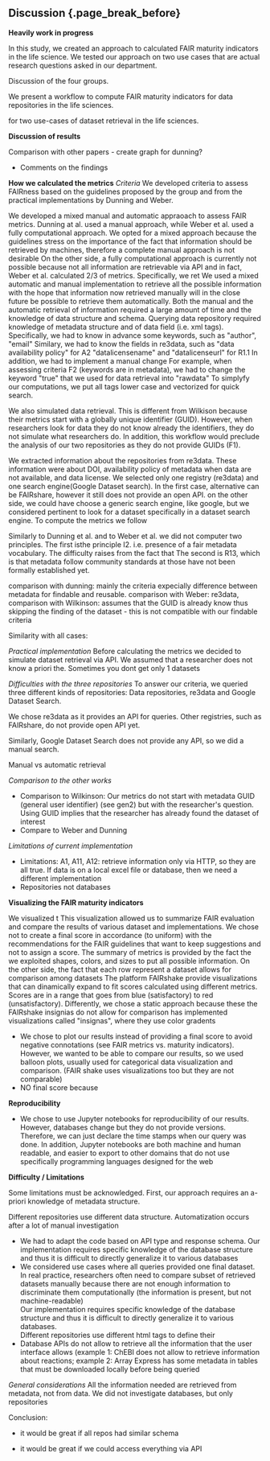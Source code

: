 ## Discussion {.page_break_before}

**Heavily work in progress**


In this study, we created an approach to calculated FAIR maturity indicators in the life science.
We tested our approach on two use cases that are actual research questions asked in our department.


Discussion of the four groups.





We present a workflow to compute FAIR maturity indicators for data repositories in the life sciences.

for two use-cases of dataset retrieval in the life sciences.

**Discussion of results**



Comparison with other papers - create graph for dunning?
- Comments on the findings  

**How we calculated the metrics**
*Criteria*
We developed criteria to assess FAIRness based on the guidelines proposed by the group and from the practical implementations by Dunning and Weber.

We developed a mixed manual and automatic appraoach to assess FAIR metrics.
Dunning at al. used a manual approach, while Weber et al. used a fully computational approach.
We opted for a mixed approach because the guidelines stress on the importance of the fact that information should be retrieved by machines, therefore a complete manual approach is not desirable
On the other side, a fully computational approach is currently not possible because not all information are retrievable via API and in fact, Weber et al. calculated 2/3 of metrics.
Specifically, we ret
We used a mixed automatic and manual implementation to retrieve all the possible information with the hope that information now retrieved manually will in the close future be possible to retrieve them automatically.
Both the manual and the automatic retrieval of information required a large amount of time and the knowledge of data structure and schema.
Querying data repository required knowledge of metadata structure and of data field (i.e. xml tags).
Specifically, we had to know in advance some keywords, such as "author", "email"
Similary, we had to know the fields in re3data, such as "data availability policy" for A2 "datalicensename" and "datalicenseurl" for R1.1
In addition, we had to implement a manual change
For example, when assessing criteria F2 (keywords are in metadata), we had to change the keyword "true" that we used for data retrieval into "rawdata"
To simplyfy our computations, we put all tags lower case and vectorized for quick search.

We also simulated data retrieval. This is different from Wilkison because their metrics start with a globally unique identifier (GUID). However, when researchers look for data they do not know already the identifiers, they do not simulate what researchers do. In addition, this workflow would preclude the analysis of our two repositories as they do not provide GUIDs (F1).  

We extracted information about the repositories from re3data. These information were about DOI, availability policy of metadata when data are not available, and data license.
We selected only one registry (re3data) and one search engine(Google Dataset search). In the first case, alternative can be FAIRshare, however it still does not provide an open API. on the other side, we could have choose a generic search engine, like google, but we considered pertinent to look for a dataset specifically in a dataset search engine.
To compute the metrics we follow

Similarly to Dunning et al. and to Weber et al. we did not computer two principles. The first isthe principle I2. i.e. presence of a fair metadata vocabulary. The difficulty raises from the fact that
The second is R13, which is that metadata follow community standards at those have not been formally established yet.

comparison with dunning: mainly the criteria expecially difference between metadata for findable and reusable.
comparison with Weber: re3data,
comparison with Wilkinson: assumes that the GUID is already know thus skipping the finding of the dataset - this is not compatible with our findable criteria

Similarity with all cases:


*Practical implementation*
Before calculating the metrics we decided to simulate dataset retrieval via API. We assumed that a researcher does not know a priori the. Sometimes you dont get only 1 datasets


*Difficulties with the three repositories*
To answer our criteria, we queried three different kinds of repositories: Data repositories, re3data and Google Dataset Search.


We chose re3data as it provides an API for queries. Other registries, such as FAIRshare, do not provide open API yet.

Similarly, Google Dataset Search does not provide any API, so we did a manual search.

Manual vs automatic retrieval


*Comparison to the other works*

- Comparison to Wilkinson: Our metrics do not start with metadata GUID (general user identifier) (see gen2) but with the researcher's question. Using GUID implies that the researcher has already found the dataset of interest  
- Compare to  Weber and Dunning  


*Limitations of current implementation*
- Limitations: A1, A11, A12: retrieve information only via HTTP, so they are all true. If data is on a local excel file or database, then we need a different implementation
- Repositories not databases




**Visualizing the FAIR maturity indicators**

We visualized t
This visualization allowed us to summarize FAIR evaluation and compare the results of various dataset and implementations.
We chose not to create a final score in accordance (to uniform) with the recommendations for the FAIR guidelines that want to keep suggestions and not to assign a score.
The summary of metrics is provided by the fact the we exploited shapes, colors, and sizes to put all possible information.
On the other side, the fact that each row represent a dataset allows for comparison among datasets
The platform FAIRshake provide visualizations that can dinamically expand to fit scores calculated using different metrics.
Scores are in a range that goes from blue (satisfactory) to red (unsatisfactory).
Differently, we chose a static approach because these the FAIRshake insignias do not allow for comparison
has implemented visualizations called "insignas", where they use color gradents

- We chose to plot our results instead of providing a final score to avoid negative connotations (see FAIR metrics vs. maturity indicators).
  However, we wanted to be able to compare our results, so we used balloon plots, usually used for categorical data visualization and comparison. (FAIR shake uses visualizations too but they are not comparable)  
- NO final score because

**Reproducibility**
- We chose to use Jupyter notebooks for reproducibility of our results. However, databases change but they do not provide versions. Therefore, we can just declare the time stamps when our query was done. In addition, Jupyter notebooks are both machine and human readable, and easier to export to other domains that do not use specifically programming languages designed for the web  

**Difficulty / Limitations**

Some limitations must be acknowledged.
First, our approach requires an a-priori knowledge of metadata structure.

Different repositories use different data structure.
Automatization occurs after a lot of manual investigation

- We had to adapt the code based on  API type and response schema.
  Our implementation requires specific knowledge of the database structure and thus it is difficult to directly generalize it to various databases  
- We considered use cases where all queries provided one final dataset. In real practice, researchers often need to compare subset of retrieved datasets manually because there are not enough information to discriminate them computationally (the information is present, but not machine-readable)  
Our implementation requires specific knowledge of the database structure and thus it is difficult to directly generalize it to various databases.  
Different repositories use different html tags to define their
- Database APIs do not allow to retrieve all the information that the user interface allows (example 1: ChEBI does not allow to retrieve information about reactions; example 2: Array Express has some metadata in tables that must be downloaded locally before being queried  


*General considerations*
All the information needed are retrieved from metadata, not from data.
We did not investigate databases, but only repositories

Conclusion:
- it would be great if all repos had similar schema
- it would be great if we could access everything via API

  <!--
  The interpretation of the FAIR principles was not always trivial. Given that they are vague by definition, we had to take decision. We based our decisions on the principles themselves,
  the interpretation by the authors of the metrics and two previous studies that computed FAIR maturity indicators on a large
  -->
